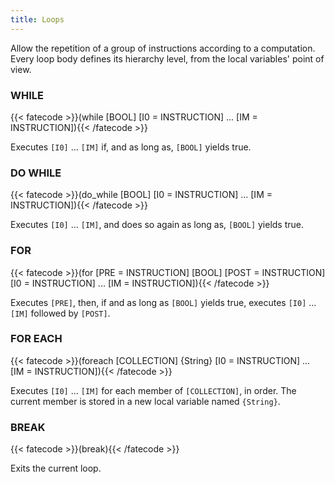 ```yaml
---
title: Loops
---
```

Allow the repetition of a group of instructions according to a computation.
Every loop body defines its hierarchy level, from the local variables' point of
view.

### WHILE
{{< fatecode >}}(while [BOOL] [I0 = INSTRUCTION] ... [IM = INSTRUCTION]){{< /fatecode >}}

Executes `[I0]` ... `[IM]` if, and as long as, `[BOOL]` yields true.

### DO WHILE
{{< fatecode >}}(do_while [BOOL] [I0 = INSTRUCTION] ... [IM = INSTRUCTION]){{< /fatecode >}}

Executes `[I0]` ... `[IM]`,  and does so again as long as, `[BOOL]` yields
true.

### FOR
{{< fatecode >}}(for [PRE = INSTRUCTION] [BOOL] [POST = INSTRUCTION] [I0 = INSTRUCTION] ... [IM = INSTRUCTION]){{< /fatecode >}}

Executes `[PRE]`, then, if and as long as `[BOOL]` yields true, executes
`[I0]` ... `[IM]` followed by `[POST]`.

### FOR EACH
{{< fatecode >}}(foreach [COLLECTION] {String} [I0 = INSTRUCTION] ... [IM = INSTRUCTION]){{< /fatecode >}}

Executes `[I0]` ... `[IM]` for each member of `[COLLECTION]`, in order. The current
member is stored in a new local variable named `{String}`.

### BREAK
{{< fatecode >}}(break){{< /fatecode >}}

Exits the current loop.
